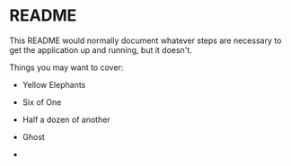 # README

This README would normally document whatever steps are necessary to get the
application up and running, but it doesn't.

Things you may want to cover:

* Yellow Elephants

* Six of One

* Half a dozen of another

* Ghost

* 
